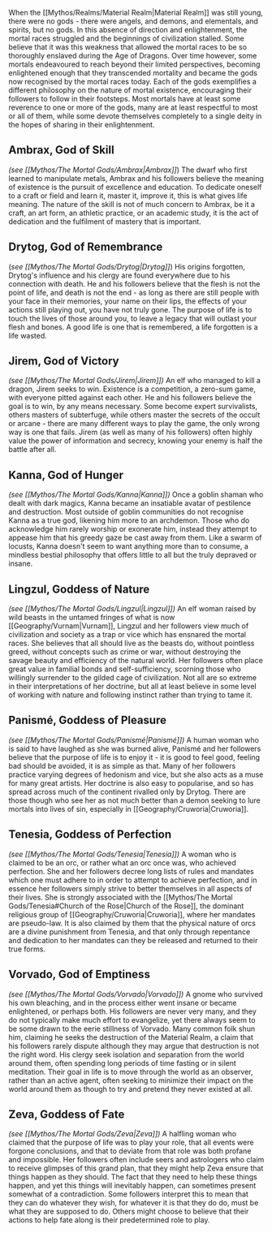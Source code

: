 When the [[Mythos/Realms/Material Realm|Material Realm]] was still young, there were no gods - there were angels, and demons, and elementals, and spirits, but no gods. In this absence of direction and enlightenment, the mortal races struggled and the beginnings of civilization stalled. Some believe that it was this weakness that allowed the mortal races to be so thoroughly enslaved during the Age of Dragons. Over time however, some mortals endeavoured to reach beyond their limited perspectives, becoming enlightened enough that they transcended mortality and became the gods now recognised by the mortal races today. Each of the gods exemplifies a different philosophy on the nature of mortal existence, encouraging their followers to follow in their footsteps. Most mortals have at least some reverence to one or more of the gods, many are at least respectful to most or all of them, while some devote themselves completely to a single deity in the hopes of sharing in their enlightenment.

## Ambrax, God of Skill
*(see [[Mythos/The Mortal Gods/Ambrax|Ambrax]]*)
The dwarf who first learned to manipulate metals, Ambrax and his followers believe the meaning of existence is the pursuit of excellence and education. To dedicate oneself to a craft or field and learn it, master it, improve it, this is what gives life meaning. The nature of the skill is not of much concern to Ambrax, be it a craft, an art form, an athletic practice, or an academic study, it is the act of dedication and the fulfilment of mastery that is important.

## Drytog, God of Remembrance
(*see [[Mythos/The Mortal Gods/Drytog|Drytog]]*)
His origins forgotten, Drytog's influence and his clergy are found everywhere due to his connection with death. He and his followers believe that the flesh is not the point of life, and death is not the end - as long as there are still people with your face in their memories, your name on their lips, the effects of your actions still playing out, you have not truly gone. The purpose of life is to touch the lives of those around you, to leave a legacy that will outlast your flesh and bones. A good life is one that is remembered, a life forgotten is a life wasted.

## Jirem, God of Victory
*(see [[Mythos/The Mortal Gods/Jirem|Jirem]])*
An elf who managed to kill a dragon, Jirem seeks to win. Existence is a competition, a zero-sum game, with everyone pitted against each other. He and his followers believe the goal is to win, by any means necessary. Some become expert survivalists, others masters of subterfuge, while others master the secrets of the occult or arcane - there are many different ways to play the game, the only wrong way is one that fails. Jirem (as well as many of his followers) often highly value the power of information and secrecy, knowing your enemy is half the battle after all.

## Kanna, God of Hunger
*(see [[Mythos/The Mortal Gods/Kanna|Kanna]])*
Once a goblin shaman who dealt with dark magics, Kanna became an insatiable avatar of pestilence and destruction. Most outside of goblin communities do not recognise Kanna as a true god, likening him more to an archdemon. Those who do acknowledge him rarely worship or exonerate him, instead they attempt to appease him that his greedy gaze be cast away from them. Like a swarm of locusts, Kanna doesn't seem to want anything more than to consume, a mindless bestial philosophy that offers little to all but the truly depraved or insane.

## Lingzul, Goddess of Nature
*(see [[Mythos/The Mortal Gods/Lingzul|Lingzul]])*
An elf woman raised by wild beasts in the untamed fringes of what is now [[Geography/Vurnam|Vurnam]], Lingzul and her followers view much of civilization and society as a trap or vice which has ensnared the mortal races. She believes that all should live as the beasts do, without pointless greed, without concepts such as crime or war, without destroying the savage beauty and efficiency of the natural world. Her followers often place great value in familial bonds and self-sufficiency, scorning those who willingly surrender to the gilded cage of civilization. Not all are so extreme in their interpretations of her doctrine, but all at least believe in some level of working with nature and following instinct rather than trying to tame it.

## Panismé, Goddess of Pleasure
*(see [[Mythos/The Mortal Gods/Panismé|Panismé]])*
A human woman who is said to have laughed as she was burned alive, Panismé and her followers believe that the purpose of life is to enjoy it - it is good to feel good, feeling bad should be avoided, it is as simple as that. Many of her followers practice varying degrees of hedonism and vice, but she also acts as a muse for many great artists. Her doctrine is also easy to popularise, and so has spread across much of the continent rivalled only by Drytog. There are those though who see her as not much better than a demon seeking to lure mortals into lives of sin, especially in [[Geography/Cruworia|Cruworia]].

## Tenesia, Goddess of Perfection
*(see [[Mythos/The Mortal Gods/Tenesia|Tenesia]])*
A woman who is claimed to be an orc, or rather what an orc once was, who achieved perfection. She and her followers decree long lists of rules and mandates which one must adhere to in order to attempt to achieve perfection, and in essence her followers simply strive to better themselves in all aspects of their lives. She is strongly associated with the [[Mythos/The Mortal Gods/Tenesia#Church of the Rose|Church of the Rose]], the dominant religious group of [[Geography/Cruworia|Cruworia]], where her mandates are pseudo-law. It is also claimed by them that the physical nature of orcs are a divine punishment from Tenesia, and that only through repentance and dedication to her mandates can they be released and returned to their true forms.

## Vorvado, God of Emptiness
*(see [[Mythos/The Mortal Gods/Vorvado|Vorvado]])*
A gnome who survived his own bleaching, and in the process either went insane or became enlightened, or perhaps both. His followers are never very many, and they do not typically make much effort to evangelize, yet there always seem to be some drawn to the eerie stillness of Vorvado. Many common folk shun him, claiming he seeks the destruction of the Material Realm, a claim that his followers rarely dispute although they may argue that destruction is not the right word. His clergy seek isolation and separation from the world around them, often spending long periods of time fasting or in silent meditation. Their goal in life is to move through the world as an observer, rather than an active agent, often seeking to minimize their impact on the world around them as though to try and pretend they never existed at all.

## Zeva, Goddess of Fate
*(see [[Mythos/The Mortal Gods/Zeva|Zeva]])*
A halfling woman who claimed that the purpose of life was to play your role, that all events were forgone conclusions, and that to deviate from that role was both profane and impossible. Her followers often include seers and astrologers who claim to receive glimpses of this grand plan, that they might help Zeva ensure that things happen as they should. The fact that they need to help these things happen, and yet this things will inevitably happen, can sometimes present somewhat of a contradiction. Some followers interpret this to mean that they can do whatever they wish, for whatever it is that they do do, must be what they are supposed to do. Others might choose to believe that their actions to help fate along is their predetermined role to play.